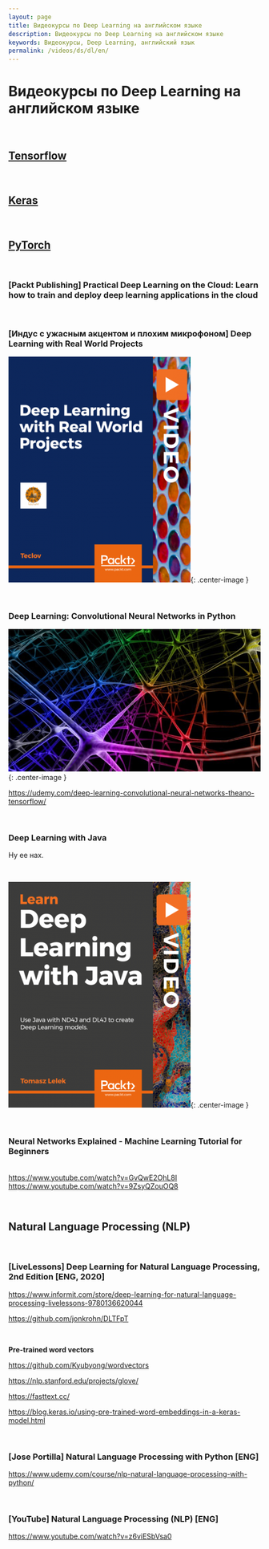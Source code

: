 ```yaml
---
layout: page
title: Видеокурсы по Deep Learning на английском языке
description: Видеокурсы по Deep Learning на английском языке
keywords: Видеокурсы, Deep Learning, английский язык
permalink: /videos/ds/dl/en/
---
```


# Видеокурсы по Deep Learning на английском языке

<br/>

## [Tensorflow](/videos/ds/dl/tensorflow/en/)

<br/>

## [Keras](/videos/ds/dl/keras/en/)

<br/>

## [PyTorch](/videos/ds/dl/pytorch/en/)

<br/>

### [Packt Publishing] Practical Deep Learning on the Cloud: Learn how to train and deploy deep learning applications in the cloud

<br/>

### [Индус с ужасным акцентом и плохим микрофоном] Deep Learning with Real World Projects

![Deep Learning with Real World Projects](/img/videos/packtpub-deep-learning-with-real-world-projects.png 'Deep Learning with Real World Projects'){: .center-image }

<br/>

### Deep Learning: Convolutional Neural Networks in Python

![Deep Learning: Convolutional Neural Networks in Python](/img/videos/convolutional-neural-networks-in-python.jpg 'Deep Learning: Convolutional Neural Networks in Python'){: .center-image }

https://udemy.com/deep-learning-convolutional-neural-networks-theano-tensorflow/

<br/>

### Deep Learning with Java

Ну ее нах.

<br/>

![Deep Learning with Java](/img/videos/packtpub-deep-learning-with-java.png 'Deep Learning with Java'){: .center-image }

<br/>

### Neural Networks Explained - Machine Learning Tutorial for Beginners

<br/> https://www.youtube.com/watch?v=GvQwE2OhL8I
<br/> https://www.youtube.com/watch?v=9ZsyQZouOQ8

<br/>

## Natural Language Processing (NLP)

<br/>

### [LiveLessons] Deep Learning for Natural Language Processing, 2nd Edition [ENG, 2020]

https://www.informit.com/store/deep-learning-for-natural-language-processing-livelessons-9780136620044

https://github.com/jonkrohn/DLTFpT

<br/>

**Pre-trained word vectors**

https://github.com/Kyubyong/wordvectors

https://nlp.stanford.edu/projects/glove/

https://fasttext.cc/

https://blog.keras.io/using-pre-trained-word-embeddings-in-a-keras-model.html

<br/>

### [Jose Portilla] Natural Language Processing with Python [ENG]

https://www.udemy.com/course/nlp-natural-language-processing-with-python/

<br/>

### [YouTube] Natural Language Processing (NLP) [ENG]

https://www.youtube.com/watch?v=z6viESbVsa0
